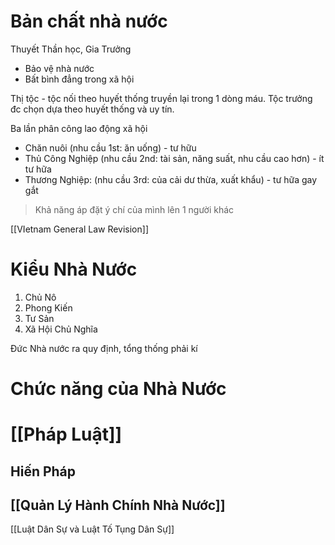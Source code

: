 # Bản chất nhà nước
Thuyết Thần học, Gia Trưởng
+ Bảo vệ nhà nước
+ Bất bình đẳng trong xã hội

Thị tộc - tộc nối theo huyết thống
	truyền lại trong 1 dòng máu. Tộc trưởng đc chọn dựa theo huyết thống và uy tín.

Ba lần phân công lao động xã hội
+ Chăn nuôi (nhu cầu 1st: ăn uống) - tư hữu
+ Thủ Công Nghiệp (nhu cầu 2nd: tài sản, năng suất, nhu cầu cao hơn) - ít tư hữa
+ Thương Nghiệp: (nhu cầu 3rd: của cải dư thừa, xuất khẩu) - tư hữa gay gắt

> Khả năng áp đặt ý chí của mình lên 1 người khác

[[VIetnam General Law Revision]]

# Kiểu Nhà Nước
1) Chủ Nô
2) Phong Kiến
3) Tư Sản
4) Xã Hội Chủ Nghĩa

Đức
Nhà nước ra quy định, tổng thống phải kí

# Chức năng của Nhà Nước
# [[Pháp Luật]]

## Hiến Pháp

## [[Quản Lý Hành Chính Nhà Nước]]

[[Luật Dân Sự và Luật Tố Tụng Dân Sự]]
